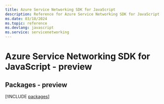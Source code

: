 ```yaml
---
title: Azure Service Networking SDK for JavaScript
description: Reference for Azure Service Networking SDK for JavaScript
ms.date: 03/18/2024
ms.topic: reference
ms.devlang: javascript
ms.service: servicenetworking
---
```

# Azure Service Networking SDK for JavaScript - preview
## Packages - preview
[!INCLUDE [packages](service-networking-index.md)]